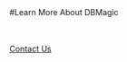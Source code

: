 <div class="product-cta" markdown="1">
#Learn More About DBMagic

<br/><br/>
[Contact Us]({{#makeLink}}./productinquiries.html?article_path=./company/productinquiries.md&menu_path=/{{/makeLink}})
</div>